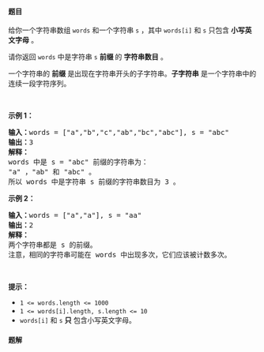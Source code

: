 #### 题目
<p>给你一个字符串数组&nbsp;<code>words</code>&nbsp;和一个字符串&nbsp;<code>s</code>&nbsp;，其中&nbsp;<code>words[i]</code> 和&nbsp;<code>s</code>&nbsp;只包含 <strong>小写英文字母</strong>&nbsp;。</p>

<p>请你返回 <code>words</code>&nbsp;中是字符串 <code>s</code>&nbsp;<strong>前缀&nbsp;</strong>的 <strong>字符串数目</strong>&nbsp;。</p>

<p>一个字符串的 <strong>前缀</strong>&nbsp;是出现在字符串开头的子字符串。<strong>子字符串</strong>&nbsp;是一个字符串中的连续一段字符序列。</p>

<p>&nbsp;</p>

<p><strong>示例 1：</strong></p>

<pre><b>输入：</b>words = ["a","b","c","ab","bc","abc"], s = "abc"
<b>输出：</b>3
<strong>解释：</strong>
words 中是 s = "abc" 前缀的字符串为：
"a" ，"ab" 和 "abc" 。
所以 words 中是字符串 s 前缀的字符串数目为 3 。</pre>

<p><strong>示例 2：</strong></p>

<pre><b>输入：</b>words = ["a","a"], s = "aa"
<b>输出：</b>2
<strong>解释：
</strong>两个字符串都是 s 的前缀。
注意，相同的字符串可能在 words 中出现多次，它们应该被计数多次。</pre>

<p>&nbsp;</p>

<p><strong>提示：</strong></p>

<ul>
	<li><code>1 &lt;= words.length &lt;= 1000</code></li>
	<li><code>1 &lt;= words[i].length, s.length &lt;= 10</code></li>
	<li><code>words[i]</code> 和&nbsp;<code>s</code>&nbsp;<strong>只</strong>&nbsp;包含小写英文字母。</li>
</ul>


 #### 题解